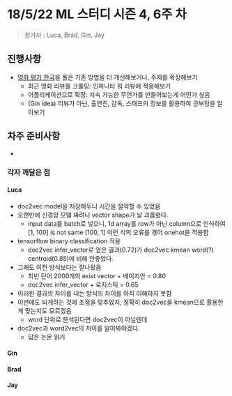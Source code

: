 # 18/5/22 ML 스터디 시즌 4, 6주 차

> 참가자 : Luca, Brad, Gin, Jay

## 진행사항

* [영화 평가 한국](https://github.com/e9t/nsmc/)을 풀은 기존 방법을 더 개선해보거나, 주제를 확장해보기
  * 최근 영화 리뷰를 크롤링: 인피니티 워 리뷰에 적용해보기
  * 어플리케이션으로 확장: 지속 가능한 무언가를 만들어보는게 어떤가 싶음
  * (Gin idea) 리뷰가 아닌, 출연진, 감독, 스태프의 정보를 활용하여 긍부정을 알아보기

## 차주 준비사항

* 

### 각자 깨달은 점

#### Luca

* doc2vec model을 저장해두니 시간을 절약할 수 있었음
* 오랜만에 신경망 모델 짜려니 vector shape가 날 괴롭혔다.
  * input data를 batch로 넣으니, 1d array를 row가 아닌 column으로 인식하여 [1, 100] is not same [100, 1] 이런 식의 오류를 겪어 onehot을 적용함
* tensorflow binary classification 적용
  * doc2vec infer_vector로 얻은 결과(0.72)가 doc2vec kmean word(?) centroid(0.85)에 비해 안좋았다.
* 그래도 이전 방식보다는 잘나왔음
  * 최빈 단어 2000개의 exist vector + 베이지안 = 0.80
  * doc2vec infer_vector + 로지스틱 = 0.65
* 이러한 결과의 차이를 내는 방식의 차이를 아직 이해하지 못함
* 이번에도 되게하는 것에 초점을 맞추었지, 정확히 doc2vec을 kmean으로 활용한게 맞는지도 모르겠음
  * word 단위로 분석된다면 doc2vec이 아닐텐데
* doc2vec과 word2vec의 차이를 알아봐야겠다.
  * 답은 논문 읽기

#### Gin

#### Brad

#### Jay
